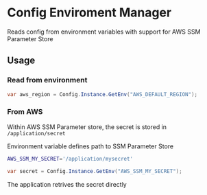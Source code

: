 # Config Enviroment Manager
Reads config from environment variables with support for AWS SSM Parameter Store

## Usage
### Read from environment
```C#
var aws_region = Config.Instance.GetEnv("AWS_DEFAULT_REGION");
```

### From AWS
Within AWS SSM Parameter store, the secret is stored in `/application/secret`

Environment variable defines path to SSM Parameter Store
```bash
AWS_SSM_MY_SECRET='/application/mysecret'
```

```C#
var secret = Config.Instance.GetEnv("AWS_SSM_MY_SECRET");
```

The application retrives the secret directly

